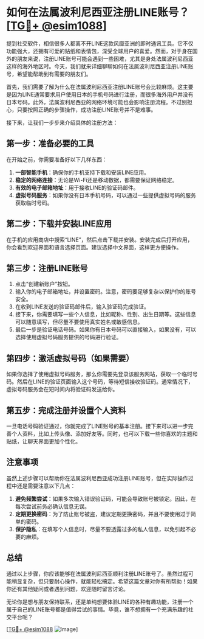 # 如何在法属波利尼西亚注册LINE账号？[[TG💪+ @esim1088](https://t.me/s/esim1088)]

提到社交软件，相信很多人都离不开LINE这款风靡亚洲的即时通讯工具。它不仅功能强大，还拥有可爱的贴纸和表情包，深受全球用户的喜爱。然而，对于身在国外的朋友来说，注册LINE账号可能会遇到一些困难，尤其是身处法属波利尼西亚这样的海外地区时。今天，我们就来详细聊聊如何在法属波利尼西亚注册LINE账号，希望能帮助到有需要的朋友们。

首先，我们需要了解为什么在法属波利尼西亚注册LINE账号会比较麻烦。这主要是因为LINE通常要求用户使用日本的手机号码进行注册，而很多海外用户并没有日本号码。此外，法属波利尼西亚的网络环境可能也会影响注册流程。不过别担心，只要按照正确的步骤操作，成功注册LINE账号并不是难事。

接下来，让我们一步步来介绍具体的注册方法：

## 第一步：准备必要的工具

在开始之前，你需要准备好以下几样东西：
1. **一部智能手机**：确保你的手机支持下载和安装LINE应用。
2. **稳定的网络连接**：无论是Wi-Fi还是移动数据，都需要保证网络稳定。
3. **有效的电子邮箱地址**：用于接收LINE的验证码邮件。
4. **虚拟号码服务**：如果你没有日本手机号码，可以通过一些提供虚拟号码的服务获取临时号码。

## 第二步：下载并安装LINE应用

在手机的应用商店中搜索“LINE”，然后点击下载并安装。安装完成后打开应用，你会看到欢迎界面和语言选择页面。建议选择中文界面，这样更方便操作。

## 第三步：注册LINE账号

1. 点击“创建新账户”按钮。
2. 输入你的电子邮箱地址，并设置密码。注意，密码要足够复杂以保护你的账号安全。
3. 在收到LINE发送的验证码邮件后，输入验证码完成验证。
4. 接下来，你需要填写一些个人信息，比如昵称、性别、出生日期等。这些信息可以随意填写，但尽量不要使用真实姓名或敏感信息。
5. 最后一步是验证电话号码。如果你有日本号码可以直接输入，如果没有，可以选择使用虚拟号码服务提供的号码进行验证。

## 第四步：激活虚拟号码（如果需要）

如果你选择了使用虚拟号码服务，那么你需要先登录该服务网站，获取一个临时号码。然后在LINE的验证页面输入这个号码，等待短信接收验证码。通常情况下，虚拟号码服务会在短时间内将验证码发送给你。

## 第五步：完成注册并设置个人资料

一旦电话号码验证通过，你就完成了LINE账号的基本注册。接下来可以进一步完善个人资料，比如上传头像、添加好友等。同时，也可以下载一些你喜欢的主题和贴纸，让聊天界面更加个性化。

## 注意事项

虽然上述步骤可以帮助你在法属波利尼西亚成功注册LINE账号，但在实际操作过程中还是需要注意以下几点：

1. **避免频繁尝试**：如果多次输入错误验证码，可能会导致账号被锁定。因此，在每次尝试前务必确认信息无误。
2. **定期更换密码**：为了防止账号被盗，建议定期更换密码，并且不要使用过于简单的密码。
3. **保护隐私**：在填写个人信息时，尽量不要透露过多的私人信息，以免引起不必要的麻烦。

## 总结

通过以上步骤，你应该能够在法属波利尼西亚顺利注册LINE账号了。虽然过程可能稍显复杂，但只要耐心操作，就能轻松搞定。希望这篇文章对你有所帮助！如果你还有其他疑问或者遇到问题，欢迎随时留言讨论。

无论你是想与朋友保持联系，还是单纯想要体验LINE的各种有趣功能，注册一个属于自己的LINE账号都是值得尝试的事情。毕竟，谁不想拥有一个充满乐趣的社交平台呢？

[[TG💪+ @esim1088](https://t.me/s/esim1088) ![Image](https://i.postimg.cc/4NQfJmqS/Snipaste-2025-05-13-00-14-12.png)]